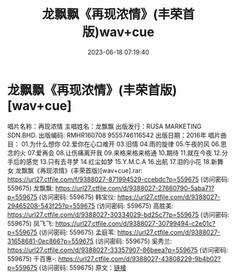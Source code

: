 ﻿---
title: 龙飘飘《再现浓情》(丰荣首版)wav+cue
date: 2023-06-18 07:19:40
categories: WAV车载音乐、镜像
tags: 华语中文
---
# 龙飘飘《再现浓情》(丰荣首版)[wav+cue]

唱片名称：再现浓情
主唱姓名：龙飘飘
出版发行：RUSA MARKETING SDN.BHD.
出版编码: RMHR160708 9555746116542
出版日期：2016年
唱片曲目：
01.为什么想你
02.爱你在心口难开
03.旧情
04.雨的旋律
05.午夜的风
06.思念的火
07.爱再会
08.让伤痛离开我
09.来格来格来格通
10.期待
11.就在今夜
12.分手后的感觉
13.只有去寻梦
14.红尘如梦
15.Y.M.C.A
16.出航
17.泪的小花
18.新舞女
龙飘飘《再现浓情》(丰荣首版)[wav+cue].rar: https://url27.ctfile.com/f/9388027-871994529-ccebdc?p=559675
(访问密码: 559675)
龙飘飘: https://url27.ctfile.com/d/9388027-27660790-5aba71?p=559675
(访问密码: 559675)
韩宝仪: https://url27.ctfile.com/d/9388027-29465208-543f25?p=559675
(访问密码: 559675)
高胜美: https://url27.ctfile.com/d/9388027-30334029-bd25c7?p=559675
(访问密码: 559675)
凤飞飞: https://url27.ctfile.com/d/9388027-30799494-c2e01c?p=559675
(访问密码: 559675)
孟庭苇: https://url27.ctfile.com/d/9388027-31658681-0ec866?p=559675
(访问密码: 559675)
奚秀兰: https://url27.ctfile.com/d/9388027-33357907-86beea?p=559675
(访问密码: 559675)
千百惠-: https://url27.ctfile.com/d/9388027-43808229-9b4b02?p=559675
(访问密码: 559675)
原文：[链接](https://blog.sina.com.cn/s/blog_1647c7e76010312e0.html)